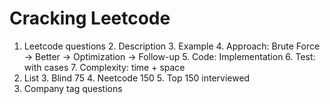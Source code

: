 # Cracking Leetcode
1. Leetcode questions
   2. Description
   3. Example
   4. Approach: Brute Force -> Better -> Optimization -> Follow-up
   5. Code: Implementation
   6. Test: with cases
   7. Complexity: time + space
2. List
   3. Blind 75
   4. Neetcode 150
   5. Top 150 interviewed
3. Company tag questions
